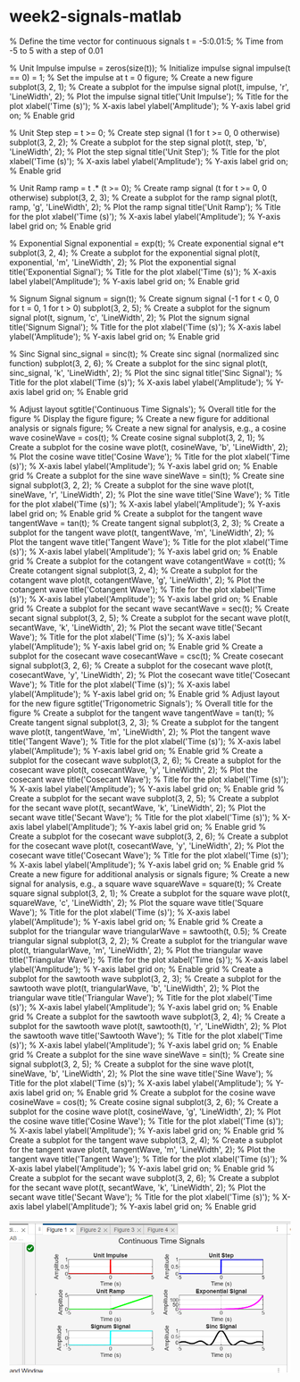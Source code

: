 # week2-signals-matlab
% Define the time vector for continuous signals
t = -5:0.01:5; % Time from -5 to 5 with a step of 0.01

% Unit Impulse
impulse = zeros(size(t)); % Initialize impulse signal
impulse(t == 0) = 1; % Set the impulse at t = 0
figure; % Create a new figure
subplot(3, 2, 1); % Create a subplot for the impulse signal
plot(t, impulse, 'r', 'LineWidth', 2); % Plot the impulse signal
title('Unit Impulse'); % Title for the plot
xlabel('Time (s)'); % X-axis label
ylabel('Amplitude'); % Y-axis label
grid on; % Enable grid

% Unit Step
step = t >= 0; % Create step signal (1 for t >= 0, 0 otherwise)
subplot(3, 2, 2); % Create a subplot for the step signal
plot(t, step, 'b', 'LineWidth', 2); % Plot the step signal
title('Unit Step'); % Title for the plot
xlabel('Time (s)'); % X-axis label
ylabel('Amplitude'); % Y-axis label
grid on; % Enable grid

% Unit Ramp
ramp = t .* (t >= 0); % Create ramp signal (t for t >= 0, 0 otherwise)
subplot(3, 2, 3); % Create a subplot for the ramp signal
plot(t, ramp, 'g', 'LineWidth', 2); % Plot the ramp signal
title('Unit Ramp'); % Title for the plot
xlabel('Time (s)'); % X-axis label
ylabel('Amplitude'); % Y-axis label
grid on; % Enable grid

% Exponential Signal
exponential = exp(t); % Create exponential signal e^t
subplot(3, 2, 4); % Create a subplot for the exponential signal
plot(t, exponential, 'm', 'LineWidth', 2); % Plot the exponential signal
title('Exponential Signal'); % Title for the plot
xlabel('Time (s)'); % X-axis label
ylabel('Amplitude'); % Y-axis label
grid on; % Enable grid

% Signum Signal
signum = sign(t); % Create signum signal (-1 for t < 0, 0 for t = 0, 1 for t > 0)
subplot(3, 2, 5); % Create a subplot for the signum signal
plot(t, signum, 'c', 'LineWidth', 2); % Plot the signum signal
title('Signum Signal'); % Title for the plot
xlabel('Time (s)'); % X-axis label
ylabel('Amplitude'); % Y-axis label
grid on; % Enable grid

% Sinc Signal
sinc_signal = sinc(t); % Create sinc signal (normalized sinc function)
subplot(3, 2, 6); % Create a subplot for the sinc signal
plot(t, sinc_signal, 'k', 'LineWidth', 2); % Plot the sinc signal
title('Sinc Signal'); % Title for the plot
xlabel('Time (s)'); % X-axis label
ylabel('Amplitude'); % Y-axis label
grid on; % Enable grid

% Adjust layout
sgtitle('Continuous Time Signals'); % Overall title for the figure
% Display the figure
figure;
% Create a new figure for additional analysis or signals
figure;
% Create a new signal for analysis, e.g., a cosine wave
cosineWave = cos(t); % Create cosine signal
subplot(3, 2, 1); % Create a subplot for the cosine wave
plot(t, cosineWave, 'b', 'LineWidth', 2); % Plot the cosine wave
title('Cosine Wave'); % Title for the plot
xlabel('Time (s)'); % X-axis label
ylabel('Amplitude'); % Y-axis label
grid on; % Enable grid
% Create a subplot for the sine wave
sineWave = sin(t); % Create sine signal
subplot(3, 2, 2); % Create a subplot for the sine wave
plot(t, sineWave, 'r', 'LineWidth', 2); % Plot the sine wave
title('Sine Wave'); % Title for the plot
xlabel('Time (s)'); % X-axis label
ylabel('Amplitude'); % Y-axis label
grid on; % Enable grid
% Create a subplot for the tangent wave
tangentWave = tan(t); % Create tangent signal
subplot(3, 2, 3); % Create a subplot for the tangent wave
plot(t, tangentWave, 'm', 'LineWidth', 2); % Plot the tangent wave
title('Tangent Wave'); % Title for the plot
xlabel('Time (s)'); % X-axis label
ylabel('Amplitude'); % Y-axis label
grid on; % Enable grid
% Create a subplot for the cotangent wave
cotangentWave = cot(t); % Create cotangent signal
subplot(3, 2, 4); % Create a subplot for the cotangent wave
plot(t, cotangentWave, 'g', 'LineWidth', 2); % Plot the cotangent wave
title('Cotangent Wave'); % Title for the plot
xlabel('Time (s)'); % X-axis label
ylabel('Amplitude'); % Y-axis label
grid on; % Enable grid
% Create a subplot for the secant wave
secantWave = sec(t); % Create secant signal
subplot(3, 2, 5); % Create a subplot for the secant wave
plot(t, secantWave, 'k', 'LineWidth', 2); % Plot the secant wave
title('Secant Wave'); % Title for the plot
xlabel('Time (s)'); % X-axis label
ylabel('Amplitude'); % Y-axis label
grid on; % Enable grid
% Create a subplot for the cosecant wave
cosecantWave = csc(t); % Create cosecant signal
subplot(3, 2, 6); % Create a subplot for the cosecant wave
plot(t, cosecantWave, 'y', 'LineWidth', 2); % Plot the cosecant wave
title('Cosecant Wave'); % Title for the plot
xlabel('Time (s)'); % X-axis label
ylabel('Amplitude'); % Y-axis label
grid on; % Enable grid
% Adjust layout for the new figure
sgtitle('Trigonometric Signals'); % Overall title for the figure
% Create a subplot for the tangent wave
tangentWave = tan(t); % Create tangent signal
subplot(3, 2, 3); % Create a subplot for the tangent wave
plot(t, tangentWave, 'm', 'LineWidth', 2); % Plot the tangent wave
title('Tangent Wave'); % Title for the plot
xlabel('Time (s)'); % X-axis label
ylabel('Amplitude'); % Y-axis label
grid on; % Enable grid
% Create a subplot for the cosecant wave
subplot(3, 2, 6); % Create a subplot for the cosecant wave
plot(t, cosecantWave, 'y', 'LineWidth', 2); % Plot the cosecant wave
title('Cosecant Wave'); % Title for the plot
xlabel('Time (s)'); % X-axis label
ylabel('Amplitude'); % Y-axis label
grid on; % Enable grid
% Create a subplot for the secant wave
subplot(3, 2, 5); % Create a subplot for the secant wave
plot(t, secantWave, 'k', 'LineWidth', 2); % Plot the secant wave
title('Secant Wave'); % Title for the plot
xlabel('Time (s)'); % X-axis label
ylabel('Amplitude'); % Y-axis label
grid on; % Enable grid
% Create a subplot for the cosecant wave
subplot(3, 2, 6); % Create a subplot for the cosecant wave
plot(t, cosecantWave, 'y', 'LineWidth', 2); % Plot the cosecant wave
title('Cosecant Wave'); % Title for the plot
xlabel('Time (s)'); % X-axis label
ylabel('Amplitude'); % Y-axis label
grid on; % Enable grid
% Create a new figure for additional analysis or signals
figure;
% Create a new signal for analysis, e.g., a square wave
squareWave = square(t); % Create square signal
subplot(3, 2, 1); % Create a subplot for the square wave
plot(t, squareWave, 'c', 'LineWidth', 2); % Plot the square wave
title('Square Wave'); % Title for the plot
xlabel('Time (s)'); % X-axis label
ylabel('Amplitude'); % Y-axis label
grid on; % Enable grid
% Create a subplot for the triangular wave
triangularWave = sawtooth(t, 0.5); % Create triangular signal
subplot(3, 2, 2); % Create a subplot for the triangular wave
plot(t, triangularWave, 'm', 'LineWidth', 2); % Plot the triangular wave
title('Triangular Wave'); % Title for the plot
xlabel('Time (s)'); % X-axis label
ylabel('Amplitude'); % Y-axis label
grid on; % Enable grid
% Create a subplot for the sawtooth wave
subplot(3, 2, 3); % Create a subplot for the sawtooth wave
plot(t, triangularWave, 'b', 'LineWidth', 2); % Plot the triangular wave
title('Triangular Wave'); % Title for the plot
xlabel('Time (s)'); % X-axis label
ylabel('Amplitude'); % Y-axis label
grid on; % Enable grid
% Create a subplot for the sawtooth wave
subplot(3, 2, 4); % Create a subplot for the sawtooth wave
plot(t, sawtooth(t), 'r', 'LineWidth', 2); % Plot the sawtooth wave
title('Sawtooth Wave'); % Title for the plot
xlabel('Time (s)'); % X-axis label
ylabel('Amplitude'); % Y-axis label
grid on; % Enable grid
% Create a subplot for the sine wave
sineWave = sin(t); % Create sine signal
subplot(3, 2, 5); % Create a subplot for the sine wave
plot(t, sineWave, 'b', 'LineWidth', 2); % Plot the sine wave
title('Sine Wave'); % Title for the plot
xlabel('Time (s)'); % X-axis label
ylabel('Amplitude'); % Y-axis label
grid on; % Enable grid
% Create a subplot for the cosine wave
cosineWave = cos(t); % Create cosine signal
subplot(3, 2, 6); % Create a subplot for the cosine wave
plot(t, cosineWave, 'g', 'LineWidth', 2); % Plot the cosine wave
title('Cosine Wave'); % Title for the plot
xlabel('Time (s)'); % X-axis label
ylabel('Amplitude'); % Y-axis label
grid on; % Enable grid
% Create a subplot for the tangent wave
subplot(3, 2, 4); % Create a subplot for the tangent wave
plot(t, tangentWave, 'm', 'LineWidth', 2); % Plot the tangent wave
title('Tangent Wave'); % Title for the plot
xlabel('Time (s)'); % X-axis label
ylabel('Amplitude'); % Y-axis label
grid on; % Enable grid
% Create a subplot for the secant wave
subplot(3, 2, 6); % Create a subplot for the secant wave
plot(t, secantWave, 'k', 'LineWidth', 2); % Plot the secant wave
title('Secant Wave'); % Title for the plot
xlabel('Time (s)'); % X-axis label
ylabel('Amplitude'); % Y-axis label
grid on; % Enable grid

![image](https://github.com/jahossain/week2-signals-matlab/blob/main/Images/Screenshot%202025-09-17%20135807.png)
